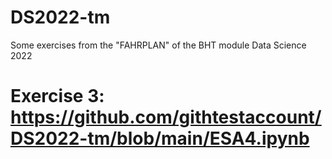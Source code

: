 # DS2022-tm
Some exercises from the "FAHRPLAN" of the BHT module Data Science 2022

# Exercise 3: https://github.com/githtestaccount/DS2022-tm/blob/main/ESA4.ipynb
